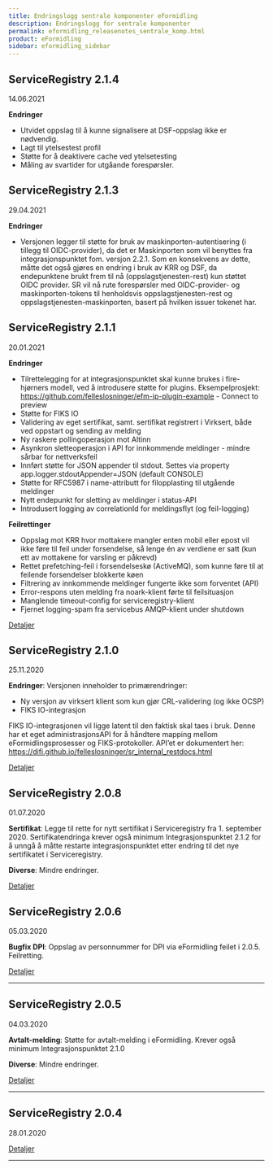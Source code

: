 ```yaml
---
title: Endringslogg sentrale komponenter eFormidling
description: Endringslogg for sentrale komponenter
permalink: eformidling_releasenotes_sentrale_komp.html
product: eFormidling
sidebar: eformidling_sidebar
---
```



## ServiceRegistry 2.1.4
14.06.2021

**Endringer**
* Utvidet oppslag til å kunne signalisere at DSF-oppslag ikke er nødvendig.
* Lagt til ytelsestest profil
* Støtte for å deaktivere cache ved ytelsetesting
* Måling av svartider for utgåande forespørsler.

## ServiceRegistry 2.1.3
29.04.2021

**Endringer**
* Versjonen legger til støtte for bruk av maskinporten-autentisering (i tillegg til OIDC-provider), da det er Maskinporten som vil benyttes fra integrasjonspunktet fom. versjon 2.2.1. Som en konsekvens av dette, måtte det også gjøres en endring i bruk av KRR og DSF, da endepunktene brukt frem til nå (oppslagstjenesten-rest) kun støttet OIDC provider. SR vil nå rute forespørsler med OIDC-provider- og maskinporten-tokens til henholdsvis oppslagstjenesten-rest og oppslagstjenesten-maskinporten, basert på hvilken issuer tokenet har.



## ServiceRegistry 2.1.1
20.01.2021

**Endringer**
* Tilrettelegging for at integrasjonspunktet skal kunne brukes i fire-hjørners modell, ved å introdusere støtte for plugins. Eksempelprosjekt: https://github.com/felleslosninger/efm-ip-plugin-example - Connect to preview 
* Støtte for FIKS IO
* Validering av eget sertifikat, samt. sertifikat registrert i Virksert, både ved oppstart og sending av melding
* Ny raskere pollingoperasjon mot Altinn
* Asynkron sletteoperasjon i API for innkommende meldinger - mindre sårbar for nettverksfeil
* Innført støtte for JSON appender til stdout. Settes via property app.logger.stdoutAppender=JSON (default CONSOLE)
* Støtte for RFC5987 i name-attributt for filopplasting til utgående meldinger
* Nytt endepunkt for sletting av meldinger i status-API
* Introdusert logging av correlationId for meldingsflyt (og feil-logging)

**Feilrettinger**
* Oppslag mot KRR hvor mottakere mangler enten mobil eller epost vil ikke føre til feil under forsendelse, så lenge én av verdiene er satt (kun ett av mottakene for varsling er påkrevd)
* Rettet prefetching-feil i forsendelseskø (ActiveMQ), som kunne føre til at feilende forsendelser blokkerte køen
* Filtrering av innkommende meldinger fungerte ikke som forventet (API)
* Error-respons uten melding fra noark-klient førte til feilsituasjon
* Manglende timeout-config for serviceregistry-klient
* Fjernet logging-spam fra servicebus AMQP-klient under shutdown

[Detaljer](https://)


## ServiceRegistry 2.1.0
25.11.2020

**Endringer**: 
Versjonen inneholder to primærendringer: 
* Ny versjon av virksert klient som kun gjør CRL-validering (og ikke OCSP)
* FIKS IO-integrasjon

FIKS IO-integrasjonen vil ligge latent til den faktisk skal taes i bruk. Denne har et eget administrasjonsAPI for å håndtere mapping mellom eFormidlingsprosesser og FIKS-protokoller. API’et er dokumentert her: https://difi.github.io/felleslosninger/sr_internal_restdocs.html


[Detaljer](https://)


## ServiceRegistry 2.0.8
01.07.2020

**Sertifikat**: 
Legge til rette for nytt sertifikat i Serviceregistry fra 1. september 2020. Sertifikatendringa krever også minimum Integrasjonspunktet 2.1.2 for å unngå å måtte restarte integrasjonspunktet etter endring til det nye sertifikatet i Serviceregistry.  

**Diverse**: Mindre endringer.  

[Detaljer](https://difino.atlassian.net/secure/ReleaseNote.jspa?projectId=10000&version=10178)




## ServiceRegistry 2.0.6
05.03.2020

**Bugfix DPI**: Oppslag av personnummer for DPI via eFormidling feilet i 2.0.5. Feilretting.

[Detaljer](https://difino.atlassian.net/secure/ReleaseNote.jspa?projectId=10000&version=10175)
 
___
 
## ServiceRegistry 2.0.5
04.03.2020


**Avtalt-melding**: 
Støtte for avtalt-melding i eFormidling. Krever også minimum Integrasjonspunktet 2.1.0  

**Diverse**: Mindre endringer.  

[Detaljer](https://difino.atlassian.net/secure/ReleaseNote.jspa?projectId=10000&version=10175)

___
 
## ServiceRegistry 2.0.4
28.01.2020

[Detaljer](https://difino.atlassian.net/secure/ReleaseNote.jspa?projectId=10000&version=10175)
 
___
